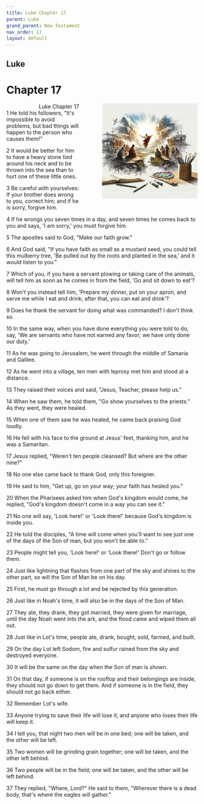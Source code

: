 ```yaml
---
title: Luke Chapter 17
parent: Luke
grand_parent: New Testament
nav_order: 17
layout: default
---
```


## Luke

# Chapter 17

<div style="clear: both; text-align: right;">
    <img src="/assets/Image/Luke/500/17.jpg" alt="Luke Chapter 17" class="chapter-image" style="max-width: 50%; height: auto; float: right; margin: 0 0 10px 10px; padding-left: 10%;">
    <figcaption style="font-size: 14px;">Luke Chapter 17</figcaption>
</div>
1 He told his followers, "It's impossible to avoid problems, but bad things will happen to the person who causes them!"

2 It would be better for him to have a heavy stone tied around his neck and to be thrown into the sea than to hurt one of these little ones.

3 Be careful with yourselves: If your brother does wrong to you, correct him; and if he is sorry, forgive him.

4 If he wrongs you seven times in a day, and seven times he comes back to you and says, 'I am sorry,' you must forgive him.

5 The apostles said to God, "Make our faith grow."

6 And God said, "If you have faith as small as a mustard seed, you could tell this mulberry tree, 'Be pulled out by the roots and planted in the sea,' and it would listen to you."

7 Which of you, if you have a servant plowing or taking care of the animals, will tell him as soon as he comes in from the field, 'Go and sit down to eat'?

8 Won't you instead tell him, 'Prepare my dinner, put on your apron, and serve me while I eat and drink; after that, you can eat and drink'?

9 Does he thank the servant for doing what was commanded? I don't think so.

10 In the same way, when you have done everything you were told to do, say, 'We are servants who have not earned any favor; we have only done our duty.'

11 As he was going to Jerusalem, he went through the middle of Samaria and Galilee.

12 As he went into a village, ten men with leprosy met him and stood at a distance.

13 They raised their voices and said, "Jesus, Teacher, please help us."

14 When he saw them, he told them, "Go show yourselves to the priests." As they went, they were healed.

15 When one of them saw he was healed, he came back praising God loudly.

16 He fell with his face to the ground at Jesus' feet, thanking him, and he was a Samaritan.

17 Jesus replied, "Weren't ten people cleansed? But where are the other nine?"

18 No one else came back to thank God, only this foreigner.

19 He said to him, "Get up, go on your way; your faith has healed you."

20 When the Pharisees asked him when God's kingdom would come, he replied, "God's kingdom doesn't come in a way you can see it."

21 No one will say, 'Look here!' or 'Look there!' because God's kingdom is inside you.

22 He told the disciples, "A time will come when you'll want to see just one of the days of the Son of man, but you won't be able to."

23 People might tell you, 'Look here!' or 'Look there!' Don't go or follow them.

24 Just like lightning that flashes from one part of the sky and shines to the other part, so will the Son of Man be on his day.

25 First, he must go through a lot and be rejected by this generation.

26 Just like in Noah's time, it will also be in the days of the Son of Man.

27 They ate, they drank, they got married, they were given for marriage, until the day Noah went into the ark, and the flood came and wiped them all out.

28 Just like in Lot's time, people ate, drank, bought, sold, farmed, and built.

29 On the day Lot left Sodom, fire and sulfur rained from the sky and destroyed everyone.

30 It will be the same on the day when the Son of man is shown.

31 On that day, if someone is on the rooftop and their belongings are inside, they should not go down to get them. And if someone is in the field, they should not go back either.

32 Remember Lot's wife.

33 Anyone trying to save their life will lose it, and anyone who loses their life will keep it.

34 I tell you, that night two men will be in one bed; one will be taken, and the other will be left.

35 Two women will be grinding grain together; one will be taken, and the other left behind.

36 Two people will be in the field; one will be taken, and the other will be left behind.

37 They replied, "Where, Lord?" He said to them, "Wherever there is a dead body, that's where the eagles will gather."


